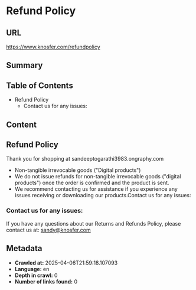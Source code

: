 # Refund Policy

## URL
https://www.knosfer.com/refundpolicy

## Summary


## Table of Contents
  - Refund Policy
    - Contact us for any issues:

## Content
## Refund Policy

Thank you for shopping at sandeeptogarathi3983.ongraphy.com

* Non-tangible irrevocable goods ("Digital products")
* We do not issue refunds for non-tangible irrevocable goods ("digital products") once the order is confirmed and the product is sent.
* We recommend contacting us for assistance if you experience any issues receiving or downloading our products.Contact us for any issues:

### Contact us for any issues:

If you have any questions about our Returns and Refunds Policy, please contact us at: sandy@knosfer.com

## Metadata
- **Crawled at:** 2025-04-06T21:59:18.107093
- **Language:** en
- **Depth in crawl:** 0
- **Number of links found:** 0

